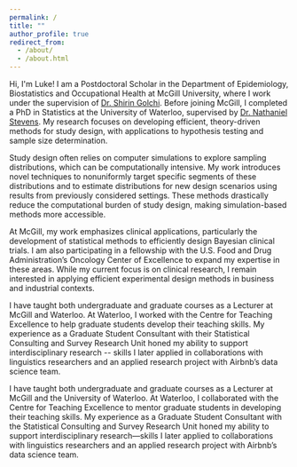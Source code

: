 ```yaml
---
permalink: /
title: ""
author_profile: true
redirect_from: 
  - /about/
  - /about.html
---
```


Hi, I'm Luke! I am a Postdoctoral Scholar in the Department of Epidemiology, Biostatistics and Occupational Health at McGill University, where I work under the supervision of [Dr. Shirin Golchi](https://sgolchi.research.mcgill.ca/). Before joining McGill, I completed a PhD in Statistics at the University of Waterloo, supervised by [Dr. Nathaniel Stevens](https://uwaterloo.ca/scholar/nstevens/home). My research focuses on developing efficient, theory-driven methods for study design, with applications to hypothesis testing and sample size determination.

Study design often relies on computer simulations to explore sampling distributions, which can be computationally intensive. My work introduces novel techniques to nonuniformly target specific segments of these distributions and to estimate distributions for new design scenarios using results from previously considered settings. These methods drastically reduce the computational burden of study design, making simulation-based methods more accessible.

At McGill, my work emphasizes clinical applications, particularly the development of statistical methods to efficiently design Bayesian clinical trials. I am also participating in a fellowship with the U.S. Food and Drug Administration’s Oncology Center of Excellence to expand my expertise in these areas. While my current focus is on clinical research, I remain interested in applying efficient experimental design methods in business and industrial contexts.

I have taught both undergraduate and graduate courses as a Lecturer at McGill and Waterloo. At Waterloo, I worked with the Centre for Teaching Excellence to help graduate students develop their teaching skills. My experience as a Graduate Student Consultant with their Statistical Consulting and Survey Research Unit honed my ability to support interdisciplinary research -- skills I later applied in collaborations with linguistics researchers and an applied research project with Airbnb’s data science team.

I have taught both undergraduate and graduate courses as a Lecturer at McGill and the University of Waterloo. At Waterloo, I collaborated with the Centre for Teaching Excellence to mentor graduate students in developing their teaching skills. My experience as a Graduate Student Consultant with the Statistical Consulting and Survey Research Unit honed my ability to support interdisciplinary research—skills I later applied to collaborations with linguistics researchers and an applied research project with Airbnb’s data science team.
